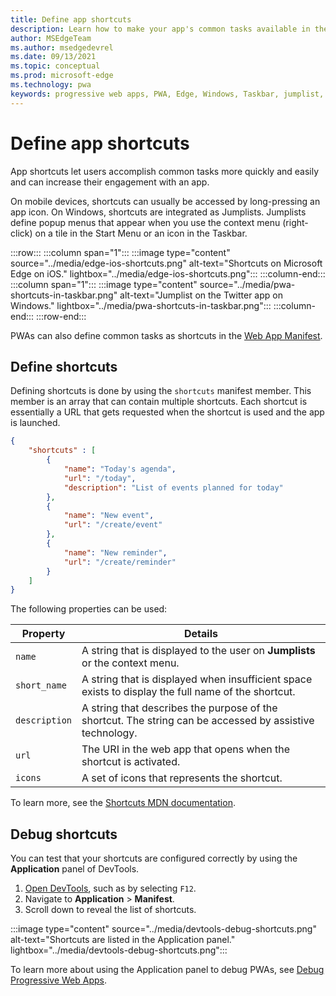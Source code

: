 ```yaml
---
title: Define app shortcuts
description: Learn how to make your app's common tasks available in the Windows Taskbar's context menu.
author: MSEdgeTeam
ms.author: msedgedevrel
ms.date: 09/13/2021
ms.topic: conceptual
ms.prod: microsoft-edge
ms.technology: pwa
keywords: progressive web apps, PWA, Edge, Windows, Taskbar, jumplist, shortcut
---
```

# Define app shortcuts

App shortcuts let users accomplish common tasks more quickly and easily and can increase their engagement with an app.

On mobile devices, shortcuts can usually be accessed by long-pressing an app icon. On Windows, shortcuts are integrated as Jumplists. Jumplists define popup menus that appear when you use the context menu (right-click) on a tile in the Start Menu or an icon in the Taskbar.

:::row:::
    :::column span="1":::
        :::image type="content" source="../media/edge-ios-shortcuts.png" alt-text="Shortcuts on Microsoft Edge on iOS." lightbox="../media/edge-ios-shortcuts.png":::
    :::column-end:::
    :::column span="1":::
        :::image type="content" source="../media/pwa-shortcuts-in-taskbar.png" alt-text="Jumplist on the Twitter app on Windows." lightbox="../media/pwa-shortcuts-in-taskbar.png":::
    :::column-end:::
:::row-end:::

PWAs can also define common tasks as shortcuts in the [Web App Manifest](./web-app-manifests.md).


<!-- ====================================================================== -->
## Define shortcuts

Defining shortcuts is done by using the `shortcuts` manifest member. This member is an array that can contain multiple shortcuts. Each shortcut is essentially a URL that gets requested when the shortcut is used and the app is launched.

```json
{
    "shortcuts" : [
        {
            "name": "Today's agenda",
            "url": "/today",
            "description": "List of events planned for today"
        },
        {
            "name": "New event",
            "url": "/create/event"
        },
        {
            "name": "New reminder",
            "url": "/create/reminder"
        }
    ]
}
```

The following properties can be used:

| Property | Details |
|---|---|
| `name` | A string that is displayed to the user on **Jumplists** or the context menu. |
| `short_name` | A string that is displayed when insufficient space exists to display the full name of the shortcut. |
| `description` | A string that describes the purpose of the shortcut.  The string can be accessed by assistive technology. |
| `url` | The URI in the web app that opens when the shortcut is activated. |
| `icons` | A set of icons that represents the shortcut. |

To learn more, see the [Shortcuts MDN documentation](https://developer.mozilla.org/docs/Web/Manifest/shortcuts).


<!-- ====================================================================== -->
## Debug shortcuts

You can test that your shortcuts are configured correctly by using the **Application** panel of DevTools.

1.   [Open DevTools](../../devtools-guide-chromium/open/index.md), such as by selecting `F12`.
1.   Navigate to **Application** > **Manifest**.
1.   Scroll down to reveal the list of shortcuts.

:::image type="content" source="../media/devtools-debug-shortcuts.png" alt-text="Shortcuts are listed in the Application panel." lightbox="../media/devtools-debug-shortcuts.png":::

To learn more about using the Application panel to debug PWAs, see [Debug Progressive Web Apps](../../devtools-guide-chromium/progressive-web-apps/index.md).
